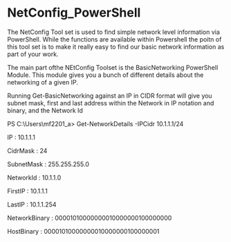 # NetConfig_PowerShell
The NetConfig Tool set is used to find simple network level information via PowerShell. While the functions are available within Powershell the poitn of this tool set is to make it really easy to find our basic network information as part of your work. 

The main part ofthe NEtConfig Toolset is the BasicNetworking PowerShell Module. This module gives you a bunch of different details about the networking of a given IP. 

Running Get-BasicNetworking against an IP in CIDR format will give you subnet mask, first and last address within the Network in IP notation and binary, and the Network Id

PS C:\Users\mf2201_a> Get-NetworkDetails -IPCidr 10.1.1.1/24

IP            : 10.1.1.1

CidrMask      : 24

SubnetMask    : 255.255.255.0

NetworkId     : 10.1.1.0

FirstIP       : 10.1.1.1

LastIP        : 10.1.1.254

NetworkBinary : 00001010000000010000000100000000

HostBinary    : 00001010000000010000000100000001

